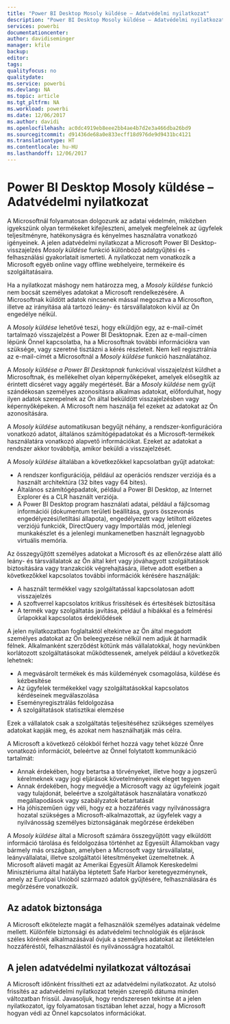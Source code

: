 ```yaml
---
title: "Power BI Desktop Mosoly küldése – Adatvédelmi nyilatkozat"
description: "Power BI Desktop Mosoly küldése – Adatvédelmi nyilatkozat"
services: powerbi
documentationcenter: 
author: davidiseminger
manager: kfile
backup: 
editor: 
tags: 
qualityfocus: no
qualitydate: 
ms.service: powerbi
ms.devlang: NA
ms.topic: article
ms.tgt_pltfrm: NA
ms.workload: powerbi
ms.date: 12/06/2017
ms.author: davidi
ms.openlocfilehash: ac0dc4919eb8eee2bb4ae4b7d2e3a466dba26bd9
ms.sourcegitcommit: d91436de68a0e833ecff18d976de9d9431bc4121
ms.translationtype: HT
ms.contentlocale: hu-HU
ms.lasthandoff: 12/06/2017
---
```

# <a name="power-bi-desktop-send-a-smile-privacy-statement"></a>Power BI Desktop Mosoly küldése – Adatvédelmi nyilatkozat
A Microsoftnál folyamatosan dolgozunk az adatai védelmén, miközben igyekszünk olyan termékeket kifejleszteni, amelyek megfelelnek az ügyfelek teljesítményre, hatékonyságra és kényelmes használatra vonatkozó igényeinek. A jelen adatvédelmi nyilatkozat a Microsoft Power BI Desktop-visszajelzés *Mosoly küldése* funkció különböző adatgyűjtési és -felhasználási gyakorlatait ismerteti. A nyilatkozat nem vonatkozik a Microsoft egyéb online vagy offline webhelyeire, termékeire és szolgáltatásaira.

Ha a nyilatkozat máshogy nem határozza meg, a *Mosoly küldése* funkció nem bocsát személyes adatokat a Microsoft rendelkezésére. A Microsoftnak küldött adatok nincsenek mással megosztva a Microsofton, illetve az irányítása alá tartozó leány- és társvállalatokon kívül az Ön engedélye nélkül.

A *Mosoly küldése* lehetővé teszi, hogy elküldjön egy, az e-mail-címét tartalmazó visszajelzést a Power BI Desktopnak. Ezen az e-mail-címen lépünk Önnel kapcsolatba, ha a Microsoftnak további információkra van szüksége, vagy szeretné tisztázni a kérés részleteit. Nem kell regisztrálnia az e-mail-címét a Microsoftnál a *Mosoly küldése* funkció használatához.

A *Mosoly küldése a Power BI Desktopnak* funkcióval visszajelzést küldhet a Microsoftnak, és mellékelhet olyan képernyőképeket, amelyek elősegítik az érintett dicséret vagy aggály megértését. Bár a *Mosoly küldése* nem gyűjt szándékosan személyes azonosításra alkalmas adatokat, előfordulhat, hogy ilyen adatok szerepelnek az Ön által beküldött visszajelzésben vagy képernyőképeken. A Microsoft nem használja fel ezeket az adatokat az Ön azonosítására.

A *Mosoly küldése* automatikusan begyűjt néhány, a rendszer-konfigurációra vonatkozó adatot, általános számítógépadatokat és a Microsoft-termékek használatára vonatkozó alapvető információkat. Ezeket az adatokat a rendszer akkor továbbítja, amikor beküldi a visszajelzését.

A *Mosoly küldése* általában a következőkkel kapcsolatban gyűjt adatokat:

* A rendszer konfigurációja, például az operációs rendszer verziója és a használt architektúra (32 bites vagy 64 bites).
* Általános számítógépadatok, például a Power BI Desktop, az Internet Explorer és a CLR használt verziója.
* A Power BI Desktop program használati adatai, például a fájlcsomag információi (dokumentum területi beállítása, gyors összevonás engedélyezési/letiltási állapota), engedélyezett vagy letiltott előzetes verziójú funkciók, DirectQuery vagy Importálás mód, jelenlegi munkakészlet és a jelenlegi munkamenetben használt legnagyobb virtuális memória.

Az összegyűjtött személyes adatokat a Microsoft és az ellenőrzése alatt álló leány- és társvállalatok az Ön által kért vagy jóváhagyott szolgáltatások biztosítására vagy tranzakciók végrehajtására, illetve adott esetben a következőkkel kapcsolatos további információk kérésére használják:

* A használt termékkel vagy szolgáltatással kapcsolatosan adott visszajelzés
* A szoftverrel kapcsolatos kritikus frissítések és értesítések biztosítása
* A termék vagy szolgáltatás javítása, például a hibákkal és a felmérési űrlapokkal kapcsolatos érdeklődések

A jelen nyilatkozatban foglaltaktól eltekintve az Ön által megadott személyes adatokat az Ön beleegyezése nélkül nem adjuk át harmadik félnek. Alkalmanként szerződést kötünk más vállalatokkal, hogy nevünkben korlátozott szolgáltatásokat működtessenek, amelyek például a következők lehetnek:

* A megvásárolt termékek és más küldemények csomagolása, küldése és kézbesítése
* Az ügyfelek termékekkel vagy szolgáltatásokkal kapcsolatos kérdéseinek megválaszolása
* Eseményregisztrálás feldolgozása
* A szolgáltatások statisztikai elemzése

Ezek a vállalatok csak a szolgáltatás teljesítéséhez szükséges személyes adatokat kapják meg, és azokat nem használhatják más célra.

A Microsoft a következő célokból férhet hozzá vagy tehet közzé Önre vonatkozó információt, beleértve az Önnel folytatott kommunikáció tartalmát:

* Annak érdekében, hogy betartsa a törvényeket, illetve hogy a jogszerű kérelmeknek vagy jogi eljárások követelményeinek eleget tegyen
* Annak érdekében, hogy megvédje a Microsoft vagy az ügyfeleink jogait vagy tulajdonát, beleértve a szolgáltatások használatára vonatkozó megállapodások vagy szabályzatok betartatását
* Ha jóhiszeműen úgy véli, hogy ez a hozzáférés vagy nyilvánosságra hozatal szükséges a Microsoft-alkalmazottak, az ügyfelek vagy a nyilvánosság személyes biztonságának megőrzése érdekében

A *Mosoly küldése* által a Microsoft számára összegyűjtött vagy elküldött információ tárolása és feldolgozása történhet az Egyesült Államokban vagy bármely más országban, amelyben a Microsoft vagy társvállalatai, leányvállalatai, illetve szolgáltatói létesítményeket üzemeltetnek. A Microsoft aláveti magát az Amerikai Egyesült Államok Kereskedelmi Minisztériuma által hatályba léptetett Safe Harbor keretegyezménynek, amely az Európai Unióból származó adatok gyűjtésére, felhasználására és megőrzésére vonatkozik.

## <a name="security-of-your-information"></a>Az adatok biztonsága
A Microsoft elkötelezte magát a felhasználók személyes adatainak védelme mellett. Különféle biztonsági és adatvédelmi technológiák és eljárások széles körének alkalmazásával óvjuk a személyes adatokat az illetéktelen hozzáféréstől, felhasználástól és nyilvánosságra hozataltól.

## <a name="changes-to-this-privacy-statement"></a>A jelen adatvédelmi nyilatkozat változásai
A Microsoft időnként frissítheti ezt az adatvédelmi nyilatkozatot. Az utolsó frissítés az adatvédelmi nyilatkozat tetején szereplő dátuma minden változatban frissül. Javasoljuk, hogy rendszeresen tekintse át a jelen nyilatkozatot, így folyamatosan tisztában lehet azzal, hogy a Microsoft hogyan védi az Önnel kapcsolatos információkat.

